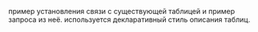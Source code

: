 пример установления связи с существующей таблицей и пример запроса из неё.
используется декларативный стиль описания таблиц.